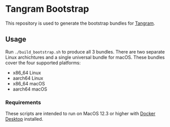 # Tangram Bootstrap

This repository is used to generate the bootstrap bundles for [Tangram](https://tangram.dev).

## Usage

Run `./build_bootstrap.sh` to produce all 3 bundles.  There are two separate Linux archichtures and a single universal bundle for macOS.  These bundles  cover the four supported platforms:

- x86_64 Linux
- aarch64 Linux
- x86_64 macOS
- aarch64 macOS

### Requirements

These scripts are intended to run on MacOS 12.3 or higher with [Docker Desktop](https://www.docker.com/products/docker-desktop/) installed.
